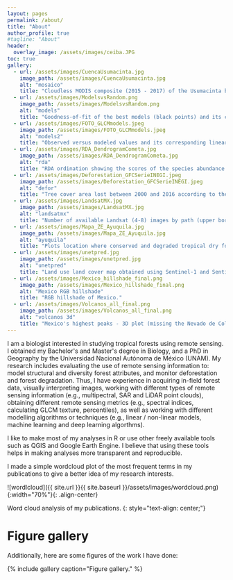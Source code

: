 ```yaml
---
layout: pages
permalink: /about/
title: "About"
author_profile: true
#tagline: "About"
header:
  overlay_image: /assets/images/ceiba.JPG
toc: true
gallery:
  - url: /assets/images/CuencaUsumacinta.jpg
    image_path: /assets/images/CuencaUsumacinta.jpg
    alt: "mosaico"
    title: "Cloudless MODIS composite (2015 - 2017) of the Usumacinta basin and surrounding areas. Figure was made in collaboration with C. Peralta-Carreta and can be seen in the Museo de Historia Natural, CDMX, Mexico."
  - url: /assets/images/ModelsvsRandom.png
    image_path: /assets/images/ModelsvsRandom.png
    alt: "models"
    title: "Goodness-of-fit of the best models (black points) and its corresponding maximum goodness-of-fit distribution expected at random (boxes) for each tropical dry forest attribute (structural and diversity). Models were constructed using GLCM texture metrics calculated from multispectral bands (MS) and panchromatic (Pan) as explanatory variables. Figure from Solórzano et al. (2017)."
  - url: /assets/images/FOTO_GLCMmodels.jpeg
    image_path: /assets/images/FOTO_GLCMmodels.jpeg
    alt: "models2"
    title: "Observed versus modeled values and its corresponding linear fit (dashed line) of the best model for each vegetation attribute (ln-transformed) of a Tropical Swamp Forest. Models were fitted using image GLCM texture metric as explanatory variables. Figure from Solórzano et al. (2018)."
  - url: /assets/images/RDA_DendrogramCometa.jpg
    image_path: /assets/images/RDA_DendrogramCometa.jpg
    alt: "rda"
    title: "RDA ordination showing the scores of the species abundance (gray letters), plots (black numbers) and environmental proxies (black letters) according to the RDA first two principal axes; although, the second axis was not significant. Environmental proxies included distance to water bodies and microtopography variables. Figure from Solórzano et al. (2020)."
  - url: /assets/images/Deforestation_GFCSerieINEGI.jpeg
    image_path: /assets/images/Deforestation_GFCSerieINEGI.jpeg
    alt: "defor"
    title: "Tree cover area lost between 2000 and 2016 according to the Global Forest Change data in the Usumacinta River basin. Data are grouped by land cover / land use (Serie II, INEGI 2001) and part of the basin (low, mid, high). Figure from Peralta-Carreta et al. (2019)."
  - url: /assets/images/LandsatMX.jpg
    image_path: /assets/images/LandsatMX.jpg
    alt: "landsatmx"
    title: "Number of available Landsat (4-8) images by path (upper border) and row (right border) of Mexico's surface between 1972 - 2017. Additionally, the percentage of images by cloud cover percentage is shown by the bar color. Figure from Solórzano et al. (2020)."
  - url: /assets/images/Mapa_ZE_Ayuquila.jpg
    image_path: /assets/images/Mapa_ZE_Ayuquila.jpg
    alt: "ayuquila"
    title: "Plots location where conserved and degraded tropical dry forest was sampled in the Ayuquila River basin. Figure from Gao et al. (2020)."
  - url: /assets/images/unetpred.jpg
    image_path: /assets/images/unetpred.jpg
    alt: "unetpred"
    title: "Land use land cover map obtained using Sentinel-1 and Sentinel-2 imagery and a U-net architecture. Figure from Solórzano et al. (2021)."
  - url: /assets/images/Mexico_hillshade_final.png
    image_path: /assets/images/Mexico_hillshade_final.png
    alt: "Mexico RGB hillshade"
    title: "RGB hillshade of Mexico."
  - url: /assets/images/Volcanos_all_final.png
    image_path: /assets/images/Volcanos_all_final.png
    alt: "volcanos 3d"
    title: "Mexico's highest peaks - 3D plot (missing the Nevado de Colima)."
---
```


I am a biologist interested in studying tropical forests using remote sensing. I obtained my Bachelor's and Master's degree in Biology, and a PhD in Geography by the Universidad Nacional Autónoma de México (UNAM). My research includes evaluating the use of remote sensing information to: model structural and diversity forest attributes, and monitor deforestation and forest degradation. Thus, I have experience in acquiring in-field forest data, visually interpreting images, working with different types of remote sensing information (e.g., multipectral, SAR and LiDAR point clouds), obtaining different remote sensing metrics (e.g., spectral indices, calculating GLCM texture, percentiles), as well as working with different modelling algorithms or techniques (e.g., linear / non-linear models, machine learning and deep learning algorthms).

I like to make most of my analyses in R or use other freely available tools such as QGIS and Google Earth Engine. I believe that using these tools helps in making analyses more transparent and reproducible.

I made a simple wordcloud plot of the most frequent terms in my publications to give a better idea of my research interests.

![wordlcloud]({{ site.url }}{{ site.baseurl }}/assets/images/wordcloud.png){:width="70%"}{: .align-center}

Word cloud analysis of my publications.
{: style="text-align: center;"}

# Figure gallery

Additionally, here are some figures of the work I have done:

{% include gallery caption="Figure gallery." %}